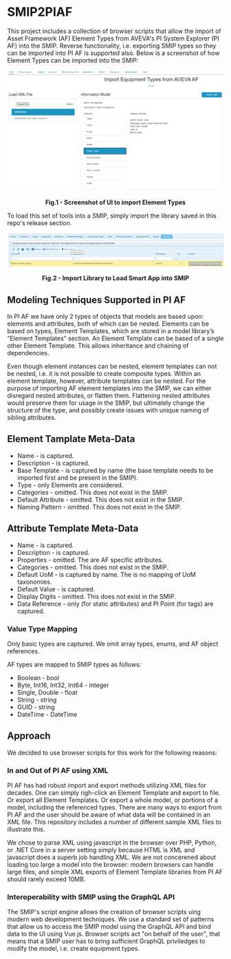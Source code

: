 # SMIP2PIAF

This project includes a collection of browser scripts that allow the import of Asset Framework (AF) Element Types from AVEVA's PI System Explorer (PI AF) into the SMIP. Reverse functionality, i.e. exporting SMIP types so they can be imported into PI AF is supported also. Below is a screenshot of how Element Types can be imported into the SMIP:

![Screenshot](./images/ImportTypesScreenshot.png)
<p align = "center"><b>Fig.1 - Screenshot of UI to import Element Types</b></p>

To load this set of tools into a SMIP, simply import the library saved in this repo's release section.

![Screenshot](./images/ImportLibrary.png)
<p align = "center"><b>Fig.2 - Import Library to Load Smart App into SMIP</b></p>

## Modeling Techniques Supported in PI AF 

In PI AF we have only 2 types of objects that models are based upon: elements and attributes, both of which can be nested. Elements can be based on types, Element Templates, which are stored in a model library’s “Element Templates” section. An Element Template can be based of a single other Element Template. This allows inheritance and chaining of dependencies.

Even though element instances can be nested, element templates can not be nested, i.e. it is not possible to create composite types. Within an element template, however, attribute templates can be nested. For the purpose of importing AF element templates into the SMIP, we can either disregard nested attributes, or flatten them. Flattening nested attributes would preserve them for usage in the SMIP, but ultimately change the structure of the type, and possibly create issues with unique naming of sibling attributes.

## Element Tamplate Meta-Data

- Name - is captured.
- Description - is captured.
- Base Template - is captured by name (the base template needs to be imported first and be present in the SMIP).
- Type - only Elements are considered.
- Categories - omitted. This does not exist in the SMIP.
- Default Attribute - omitted. This does not exist in the SMIP.
- Naming Pattern - omitted. This does not exist in the SMIP.

## Attribute Template Meta-Data

- Name - is captured.
- Description - is captured.
- Properties - omitted. The are AF specific attributes.
- Categories - omitted. This does not exist in the SMIP.
- Default UoM - is captured by name. The is no mapping of UoM taxonomies.
- Default Value - is captured.
- Display Digits - omitted. This does not exist in the SMIP.
- Data Reference - only <none> (for static attributes) and PI Point (for tags) are captured.

### Value Type Mapping

Only basic types are captured. We omit array types, enums, and AF object references. 

AF types are mapped to SMIP types as follows:

- Boolean - bool
- Byte, Int16, Int32, Int64 - integer
- Single, Double - float
- String - string
- GUID - string
- DateTime - DateTime

## Approach
  
We decided to use browser scripts for this work for the following reasons:
  
### In and Out of PI AF using XML
  
PI AF has had robust import and export methods utilizing XML files for decades. One can simply righ-click an Element Template and export to file. Or export all Element Templates. Or export a whole model, or portions of a model, including the referenced types. There are many ways to export from PI AF and the user should be aware of what data will be contained in an XML file. This repository includes a number of different sample XML files to illustrate this.
  
We chose to parse XML using javascript in the browser over PHP, Python, or .NET Core in a server setting simply because HTML is XML and javascript does a superb job handling XML. We are not concerened about loading too large a model into the browser: modern browsers can handle large files, and simple XML exports of Element Template libraries from PI AF should rarely exceed 10MB.
  
### Interoperability with SMIP using the GraphQL API
  
The SMIP's script engine allows the creation of browser scripts uing modern web development techniques. We use a standard set of patterns that allow us to access the SMIP model using the GraphQL API and bind data to the UI using Vue.js. Browser scripts act "on behalf of the user", that means that a SMIP user has to bring sufficient GraphQL priviledges to modify the model, i.e. create equipment types.
